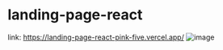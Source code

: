 # landing-page-react
link: https://landing-page-react-pink-five.vercel.app/
![image](https://github.com/michelcub/landing-page-react/assets/49735520/ce2cdee0-0eaa-4ca0-9289-7789b0e8937e)
